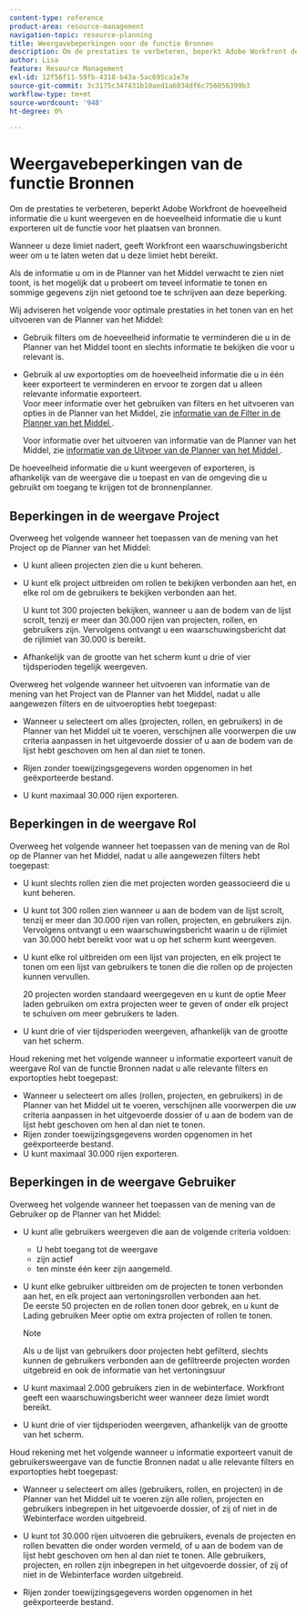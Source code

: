 ```yaml
---
content-type: reference
product-area: resource-management
navigation-topic: resource-planning
title: Weergavebeperkingen voor de functie Bronnen
description: Om de prestaties te verbeteren, beperkt Adobe Workfront de hoeveelheid informatie die u kunt weergeven en de hoeveelheid informatie die u kunt exporteren uit de functie voor het plaatsen van bronnen.
author: Lisa
feature: Resource Management
exl-id: 12f56f11-59fb-4318-b43a-5ac695ca1e7e
source-git-commit: 3c3175c347431b10aed1a6034df6c756056399b3
workflow-type: tm+mt
source-wordcount: '948'
ht-degree: 0%

---
```


# Weergavebeperkingen van de functie Bronnen

Om de prestaties te verbeteren, beperkt Adobe Workfront de hoeveelheid informatie die u kunt weergeven en de hoeveelheid informatie die u kunt exporteren uit de functie voor het plaatsen van bronnen.

Wanneer u deze limiet nadert, geeft Workfront een waarschuwingsbericht weer om u te laten weten dat u deze limiet hebt bereikt.

Als de informatie u om in de Planner van het Middel verwacht te zien niet toont, is het mogelijk dat u probeert om teveel informatie te tonen en sommige gegevens zijn niet getoond toe te schrijven aan deze beperking.

Wij adviseren het volgende voor optimale prestaties in het tonen van en het uitvoeren van de Planner van het Middel:

* Gebruik filters om de hoeveelheid informatie te verminderen die u in de Planner van het Middel toont en slechts informatie te bekijken die voor u relevant is.
* Gebruik al uw exportopties om de hoeveelheid informatie die u in één keer exporteert te verminderen en ervoor te zorgen dat u alleen relevante informatie exporteert.\
  Voor meer informatie over het gebruiken van filters en het uitvoeren van opties in de Planner van het Middel, zie [ informatie van de Filter in de Planner van het Middel ](../../resource-mgmt/resource-planning/filter-resource-planner.md).

  Voor informatie over het uitvoeren van informatie van de Planner van het Middel, zie [ informatie van de Uitvoer van de Planner van het Middel ](../../resource-mgmt/resource-planning/export-resource-planner.md).

De hoeveelheid informatie die u kunt weergeven of exporteren, is afhankelijk van de weergave die u toepast en van de omgeving die u gebruikt om toegang te krijgen tot de bronnenplanner.

## Beperkingen in de weergave Project

Overweeg het volgende wanneer het toepassen van de mening van het Project op de Planner van het Middel:

* U kunt alleen projecten zien die u kunt beheren.
* U kunt elk project uitbreiden om rollen te bekijken verbonden aan het, en elke rol om de gebruikers te bekijken verbonden aan het.

  U kunt tot 300 projecten bekijken, wanneer u aan de bodem van de lijst scrolt, tenzij er meer dan 30.000 rijen van projecten, rollen, en gebruikers zijn. Vervolgens ontvangt u een waarschuwingsbericht dat de rijlimiet van 30.000 is bereikt.

* Afhankelijk van de grootte van het scherm kunt u drie of vier tijdsperioden tegelijk weergeven.

Overweeg het volgende wanneer het uitvoeren van informatie van de mening van het Project van de Planner van het Middel, nadat u alle aangewezen filters en de uitvoeropties hebt toegepast:

* Wanneer u selecteert om alles (projecten, rollen, en gebruikers) in de Planner van het Middel uit te voeren, verschijnen alle voorwerpen die uw criteria aanpassen in het uitgevoerde dossier of u aan de bodem van de lijst hebt geschoven om hen al dan niet te tonen.
* Rijen zonder toewijzingsgegevens worden opgenomen in het geëxporteerde bestand.

* U kunt maximaal 30.000 rijen exporteren.

## Beperkingen in de weergave Rol

Overweeg het volgende wanneer het toepassen van de mening van de Rol op de Planner van het Middel, nadat u alle aangewezen filters hebt toegepast:

* U kunt slechts rollen zien die met projecten worden geassocieerd die u kunt beheren.

* U kunt tot 300 rollen zien wanneer u aan de bodem van de lijst scrolt, tenzij er meer dan 30.000 rijen van rollen, projecten, en gebruikers zijn. Vervolgens ontvangt u een waarschuwingsbericht waarin u de rijlimiet van 30.000 hebt bereikt voor wat u op het scherm kunt weergeven.
* U kunt elke rol uitbreiden om een lijst van projecten, en elk project te tonen om een lijst van gebruikers te tonen die die rollen op de projecten kunnen vervullen.

  20 projecten worden standaard weergegeven en u kunt de optie Meer laden gebruiken om extra projecten weer te geven of onder elk project te schuiven om meer gebruikers te laden.

* U kunt drie of vier tijdsperioden weergeven, afhankelijk van de grootte van het scherm.

Houd rekening met het volgende wanneer u informatie exporteert vanuit de weergave Rol van de functie Bronnen nadat u alle relevante filters en exportopties hebt toegepast:

* Wanneer u selecteert om alles (rollen, projecten, en gebruikers) in de Planner van het Middel uit te voeren, verschijnen alle voorwerpen die uw criteria aanpassen in het uitgevoerde dossier of u aan de bodem van de lijst hebt geschoven om hen al dan niet te tonen.
* Rijen zonder toewijzingsgegevens worden opgenomen in het geëxporteerde bestand.
* U kunt maximaal 30.000 rijen exporteren.

## Beperkingen in de weergave Gebruiker

Overweeg het volgende wanneer het toepassen van de mening van de Gebruiker op de Planner van het Middel:

* U kunt alle gebruikers weergeven die aan de volgende criteria voldoen:

   * U hebt toegang tot de weergave
   * zijn actief
   * ten minste één keer zijn aangemeld.

* U kunt elke gebruiker uitbreiden om de projecten te tonen verbonden aan het, en elk project aan vertoningsrollen verbonden aan het.\
  De eerste 50 projecten en de rollen tonen door gebrek, en u kunt de Lading gebruiken Meer optie om extra projecten of rollen te tonen.

  >[!NOTE]
  >
  >Als u de lijst van gebruikers door projecten hebt gefilterd, slechts kunnen de gebruikers verbonden aan de gefiltreerde projecten worden uitgebreid en ook de informatie van het vertoningsuur

* U kunt maximaal 2.000 gebruikers zien in de webinterface. Workfront geeft een waarschuwingsbericht weer wanneer deze limiet wordt bereikt.
* U kunt drie of vier tijdsperioden weergeven, afhankelijk van de grootte van het scherm.

Houd rekening met het volgende wanneer u informatie exporteert vanuit de gebruikersweergave van de functie Bronnen nadat u alle relevante filters en exportopties hebt toegepast:

* Wanneer u selecteert om alles (gebruikers, rollen, en projecten) in de Planner van het Middel uit te voeren zijn alle rollen, projecten en gebruikers inbegrepen in het uitgevoerde dossier, of zij of niet in de Webinterface worden uitgebreid.

* U kunt tot 30.000 rijen uitvoeren die gebruikers, evenals de projecten en rollen bevatten die onder worden vermeld, of u aan de bodem van de lijst hebt geschoven om hen al dan niet te tonen. Alle gebruikers, projecten, en rollen zijn inbegrepen in het uitgevoerde dossier, of zij of niet in de Webinterface worden uitgebreid.
* Rijen zonder toewijzingsgegevens worden opgenomen in het geëxporteerde bestand.
